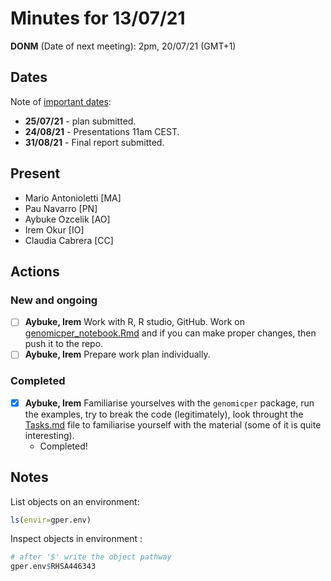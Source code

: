 # Minutes for 13/07/21

**DONM** (Date of next meeting): 2pm, 20/07/21 (GMT+1) 

## Dates

Note of [important dates](https://summerofhpc.prace-ri.eu/timeline-2021/):

* **25/07/21** - plan submitted.
* **24/08/21** - Presentations 11am CEST.
* **31/08/21** - Final report submitted.

## Present

 * Mario Antonioletti [MA]
 * Pau Navarro [PN]
 * Aybuke Ozcelik [AO]
 * Irem Okur [IO]
 * Claudia Cabrera [CC]

## Actions

### New and ongoing

- [ ] **Aybuke, Irem** Work with R, R studio, GitHub. Work on [genomicper_notebook.Rmd](../Workspaces/genomicper_notebook.Rmd)  and if you can make proper changes, then push it to the repo.
- [ ] **Aybuke, Irem** Prepare work plan individually.

### Completed

- [x] **Aybuke, Irem** Familiarise yourselves with the `genomicper` package, run the examples, try to break the code (legitimately), look throught the [Tasks.md](../Tasks.md) file to familiarise yourself with the material (some of it is quite interesting).
  - Completed!

## Notes

List objects on an environment: 

```R
ls(envir=gper.env)
```

Inspect objects in environment : 

```R
# after '$' write the object pathway
gper.env$RHSA446343 
```

